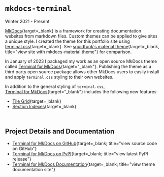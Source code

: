 ---
---
# `mkdocs-terminal`
Winter 2021 - Present

[MkDocs]{target=_blank} is a framework for creating documentation websites from markdown files.  Custom themes can be applied to give sites a unique style.  I created the theme for this portfolio site using [terminal.css]{target=_blank}.  See [squidfunk's material theme]{target=_blank, title="view site with mkdocs-material theme"} for comparison.

In January of 2023 I packaged my work as an open source MkDocs theme called [Terminal for MkDocs]{target="_blank"}.  Publishing the theme as a third party open source package allows other MkDocs users to easily install and apply `terminal.css` styling to their own websites.  

In addition to the general styling of `terminal.css`,  
[Terminal for MkDocs]{target="_blank"} includes the following new features:  

- [Tile Grid](https://ntno.github.io/mkdocs-terminal/tile-grid/){target=_blank}
- [Section Indexes](https://ntno.github.io/mkdocs-terminal/navigation/section-indexes/){target=_blank}

<br>

## Project Details and Documentation
- [Terminal for MkDocs on GitHub][Terminal for MkDocs]{target=_blank; title="view source code on GitHub"}  
- [Terminal for MkDocs on PyPI]{target=_blank; title="view latest PyPI release"}  
- [Terminal for MkDocs Documentation]{target=_blank; title="view theme documentation site"}  


[MkDocs]: https://www.mkdocs.org/
[terminal.css]: https://github.com/Gioni06/terminal.css
[squidfunk's material theme]: https://squidfunk.github.io/mkdocs-material/getting-started/
[Terminal for MkDocs]: https://github.com/ntno/mkdocs-terminal
[Terminal for MkDocs on PyPI]: https://pypi.org/project/mkdocs-terminal
[Terminal for MkDocs Documentation]: https://ntno.github.io/mkdocs-terminal